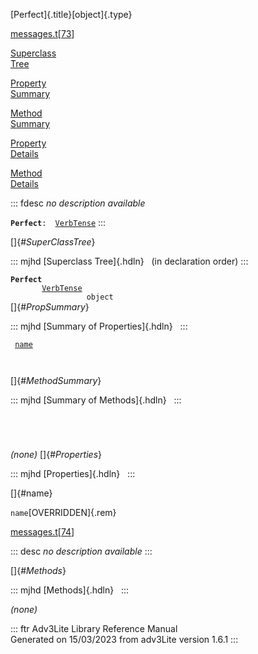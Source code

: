 [Perfect]{.title}[object]{.type}

[messages.t](../file/messages.t.html)\[[73](../source/messages.t.html#73)\]

[Superclass\
Tree](#_SuperClassTree_)

[Property\
Summary](#_PropSummary_)

[Method\
Summary](#_MethodSummary_)

[Property\
Details](#_Properties_)

[Method\
Details](#_Methods_)

::: fdesc
*no description available*

**`Perfect`**` :   `[`VerbTense`](../object/VerbTense.html)
:::

[]{#_SuperClassTree_}

::: mjhd
[Superclass Tree]{.hdln}   (in declaration order)
:::

**`Perfect`**\
`         `[`VerbTense`](../object/VerbTense.html)\
`                 object`\
[]{#_PropSummary_}

::: mjhd
[Summary of Properties]{.hdln}  
:::

` `[`name`](#name)`  `

` `

[]{#_MethodSummary_}

::: mjhd
[Summary of Methods]{.hdln}  
:::

` `

` `

*(none)* []{#_Properties_}

::: mjhd
[Properties]{.hdln}  
:::

[]{#name}

`name`[OVERRIDDEN]{.rem}

[messages.t](../file/messages.t.html)\[[74](../source/messages.t.html#74)\]

::: desc
*no description available*
:::

[]{#_Methods_}

::: mjhd
[Methods]{.hdln}  
:::

*(none)*

::: ftr
Adv3Lite Library Reference Manual\
Generated on 15/03/2023 from adv3Lite version 1.6.1
:::
